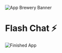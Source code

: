 ﻿![App Brewery Banner](https://github.com/londonappbrewery/Images/blob/master/AppBreweryBanner.png)


# Flash Chat ⚡️

![Finished App](https://github.com/londonappbrewery/Images/blob/master/flash_chat_flutter_demo.gif)


